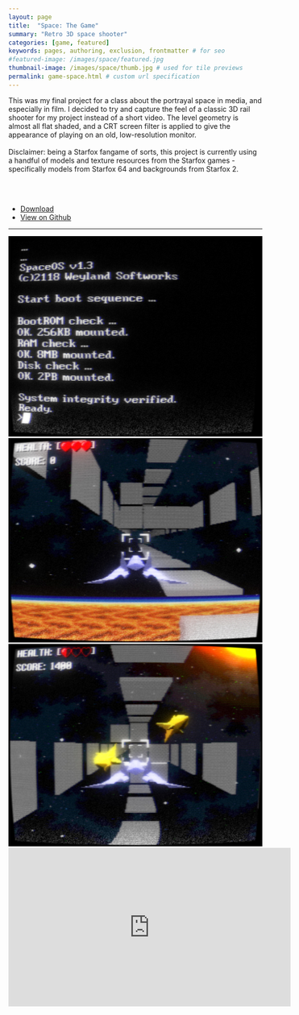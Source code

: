 ```yaml
---
layout: page
title:  "Space: The Game"
summary: "Retro 3D space shooter"
categories: [game, featured]
keywords: pages, authoring, exclusion, frontmatter # for seo
#featured-image: /images/space/featured.jpg
thumbnail-image: /images/space/thumb.jpg # used for tile previews
permalink: game-space.html # custom url specification
---
```


<article>

This was my final project for a class about the portrayal space in media, and especially in film.  I decided to try and capture the feel of a classic 3D rail shooter for my project instead of a short video.  The level geometry is almost all flat shaded, and a CRT screen filter is applied to give the appearance of playing on an old, low-resolution monitor.
<br><br>
Disclaimer: being a Starfox fangame of sorts, this project is currently using a handful of models and texture resources from the Starfox games - specifically models from Starfox 64 and backgrounds from Starfox 2.

<br><br>

<ul class="actions">
<li><a href="http://github.com/pgutenko/railshooter/releases" class="button special disabled">Download</a></li>
<li><a href="http://github.com/pgutenko/railshooter" class="button">View on Github</a></li>
</ul>

<hr />

<div class="box alt">
<div class="row uniform">
<div class="4u"><span class="image fit"><img src="images/space/space_1.jpg" alt="" /></span></div>
<div class="4u"><span class="image fit"><img src="images/space/space_2.jpg" alt="" /></span></div>
<div class="4u"><span class="image fit"><img src="images/space/space_3.jpg" alt="" /></span></div>
</div>
</div>
<iframe width="560" height="315" src="https://www.youtube-nocookie.com/embed/rbCxG5V26is?rel=0&amp;showinfo=0" frameborder="0" allow="autoplay; encrypted-media" allowfullscreen></iframe>

</article>
